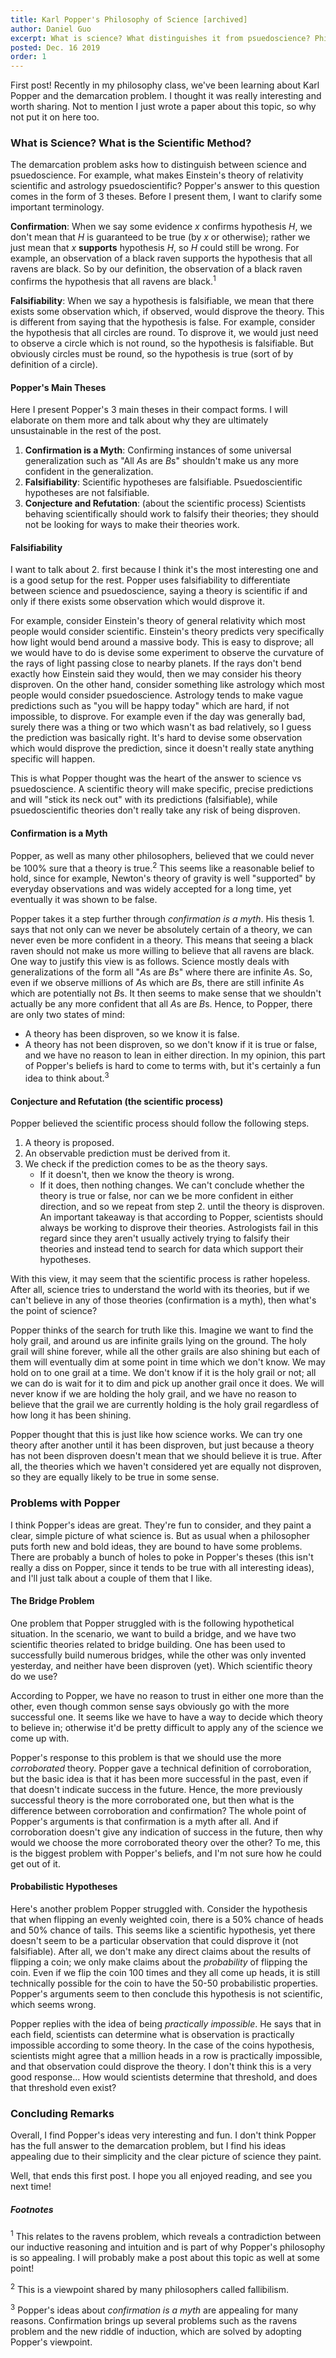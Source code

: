 ```yaml
---
title: Karl Popper's Philosophy of Science [archived]
author: Daniel Guo
excerpt: What is science? What distinguishes it from psuedoscience? Philosopher Karl Popper believed that the answer boils down to falsifiability.
posted: Dec. 16 2019
order: 1
---
```


First post! Recently in my philosophy class, we've been learning about Karl Popper and the demarcation problem. I thought it was really interesting and worth sharing. Not to mention I just wrote a paper about this topic, so why not put it on here too.


### What is Science? What is the Scientific Method?
The demarcation problem asks how to distinguish between science and psuedoscience. For example, what makes Einstein's theory of relativity scientific and astrology psuedoscientific? Popper's answer to this question comes in the form of 3 theses. Before I present them, I want to clarify some important terminology.

**Confirmation**: When we say some evidence *x* confirms hypothesis *H*, we don't mean that *H* is guaranteed to be true (by *x* or otherwise); rather we just mean that *x* **supports** hypothesis *H*, so *H* could still be wrong. For example, an observation of a black raven supports the hypothesis that all ravens are black. So by our definition, the observation of a black raven confirms the hypothesis that all ravens are black.<sup>1</sup>

**Falsifiability**: When we say a hypothesis is falsifiable, we mean that there exists some observation which, if observed, would disprove the theory. This is different from saying that the hypothesis is false. For example, consider the hypothesis that all circles are round. To disprove it, we would just need to observe a circle which is not round, so the hypothesis is falsifiable. But obviously circles must be round, so the hypothesis is true (sort of by definition of a circle).

#### Popper's Main Theses
Here I present Popper's 3 main theses in their compact forms. I will elaborate on them more and talk about why they are ultimately unsustainable in the rest of the post.

1. **Confirmation is a Myth**: Confirming instances of some universal generalization such as "All *A*s are *B*s" shouldn't make us any more confident in the generalization.
2. **Falsifiability**: Scientific hypotheses are falsifiable. Psuedoscientific hypotheses are not falsifiable.
3. **Conjecture and Refutation**: (about the scientific process) Scientists behaving scientifically should work to falsify their theories; they should not be looking for ways to make their theories work.

#### Falsifiability
I want to talk about 2. first because I think it's the most interesting one and is a good setup for the rest. Popper uses falsifiability to differentiate between science and psuedoscience, saying a theory is scientific if and only if there exists some observation which would disprove it.

For example, consider Einstein's theory of general relativity which most people would consider scientific. Einstein's theory predicts very specifically how light would bend around a massive body. This is easy to disprove; all we would have to do is devise some experiment to observe the curvature of the rays of light passing close to nearby planets. If the rays don't bend exactly how Einstein said they would, then we may consider his theory disproven. On the other hand, consider something like astrology which most people would consider psuedoscience. Astrology tends to make vague predictions such as "you will be happy today" which are hard, if not impossible, to disprove. For example even if the day was generally bad, surely there was a thing or two which wasn't as bad relatively, so I guess the prediction was basically right. It's hard to devise some observation which would disprove the prediction, since it doesn't really state anything specific will happen.

This is what Popper thought was the heart of the answer to science vs psuedoscience. A scientific theory will make specific, precise predictions and will "stick its neck out" with its predictions (falsifiable), while psuedoscientific theories don't really take any risk of being disproven.

#### Confirmation is a Myth
Popper, as well as many other philosophers, believed that we could never be 100% sure that a theory is true.<sup>2</sup> This seems like a reasonable belief to hold, since for example, Newton's theory of gravity is well "supported" by everyday observations and was widely accepted for a long time, yet eventually it was shown to be false.

Popper takes it a step further through *confirmation is a myth*. His thesis 1. says that not only can we never be absolutely certain of a theory, we can never even be more confident in a theory. This means that seeing a black raven should not make us more willing to believe that all ravens are black. One way to justify this view is as follows. Science mostly deals with generalizations of the form all "*A*s are *B*s" where there are infinite *A*s. So, even if we observe millions of *A*s which are *B*s, there are still infinite *A*s which are potentially not *B*s. It then seems to make sense that we shouldn't actually be any more confident that all *A*s are *B*s. Hence, to Popper, there are only two states of mind:
* A theory has been disproven, so we know it is false.
* A theory has not been disproven, so we don't know if it is true or false, and we have no reason to lean in either direction.
In my opinion, this part of Popper's beliefs is hard to come to terms with, but it's certainly a fun idea to think about.<sup>3</sup>

#### Conjecture and Refutation (the scientific process)
Popper believed the scientific process should follow the following steps.
1. A theory is proposed.
2. An observable prediction must be derived from it.
3. We check if the prediction comes to be as the theory says.
    * If it doesn't, then we know the theory is wrong.
    * If it does, then nothing changes. We can't conclude whether the theory is true or false, nor can we be more confident in either direction, and so we repeat from step 2. until the theory is disproven.
An important takeaway is that according to Popper, scientists should always be working to disprove their theories. Astrologists fail in this regard since they aren't usually actively trying to falsify their theories and instead tend to search for data which support their hypotheses.

With this view, it may seem that the scientific process is rather hopeless. After all, science tries to understand the world with its theories, but if we can't believe in any of those theories (confirmation is a myth), then what's the point of science?

Popper thinks of the search for truth like this. Imagine we want to find the holy grail, and around us are infinite grails lying on the ground. The holy grail will shine forever, while all the other grails are also shining but each of them will eventually dim at some point in time which we don't know. We may hold on to one grail at a time. We don't know if it is the holy grail or not; all we can do is wait for it to dim and pick up another grail once it does. We will never know if we are holding the holy grail, and we have no reason to believe that the grail we are currently holding is the holy grail regardless of how long it has been shining.

Popper thought that this is just like how science works. We can try one theory after another until it has been disproven, but just because a theory has not been disproven doesn't mean that we should believe it is true. After all, the theories which we haven't considered yet are equally not disproven, so they are equally likely to be true in some sense.

### Problems with Popper
I think Popper's ideas are great. They're fun to consider, and they paint a clear, simple picture of what science is. But as usual when a philosopher puts forth new and bold ideas, they are bound to have some problems. There are probably a bunch of holes to poke in Popper's theses (this isn't really a diss on Popper, since it tends to be true with all interesting ideas), and I'll just talk about a couple of them that I like.

#### The Bridge Problem
One problem that Popper struggled with is the following hypothetical situation. In the scenario, we want to build a bridge, and we have two scientific theories related to bridge building. One has been used to successfully build numerous bridges, while the other was only invented yesterday, and neither have been disproven (yet). Which scientific theory do we use?

According to Popper, we have no reason to trust in either one more than the other, even though common sense says obviously go with the more successful one. It seems like we have to have a way to decide which theory to believe in; otherwise it'd be pretty difficult to apply any of the science we come up with.

Popper's response to this problem is that we should use the more *corroborated* theory. Popper gave a technical definition of corroboration, but the basic idea is that it has been more successful in the past, even if that doesn't indicate success in the future. Hence, the more previously successful theory is the more corroborated one, but then what is the difference between corroboration and confirmation? The whole point of Popper's arguments is that confirmation is a myth after all. And if corroboration doesn't give any indication of success in the future, then why would we choose the more corroborated theory over the other? To me, this is the biggest problem with Popper's beliefs, and I'm not sure how he could get out of it.

#### Probabilistic Hypotheses
Here's another problem Popper struggled with. Consider the hypothesis that when flipping an evenly weighted coin, there is a 50% chance of heads and 50% chance of tails. This seems like a scientific hypothesis, yet there doesn't seem to be a particular observation that could disprove it (not falsifiable). After all, we don't make any direct claims about the results of flipping a coin; we only make claims about the *probability* of flipping the coin. Even if we flip the coin 100 times and they all come up heads, it is still technically possible for the coin to have the 50-50 probabilistic properties. Popper's arguments seem to then conclude this hypothesis is not scientific, which seems wrong.

Popper replies with the idea of being *practically impossible*. He says that in each field, scientists can determine what is observation is practically impossible according to some theory. In the case of the coins hypothesis, scientists might agree that a million heads in a row is practically impossible, and that observation could disprove the theory. I don't think this is a very good response... How would scientists determine that threshold, and does that threshold even exist?

### Concluding Remarks
Overall, I find Popper's ideas very interesting and fun. I don't think Popper has the full answer to the demarcation problem, but I find his ideas appealing due to their simplicity and the clear picture of science they paint.

Well, that ends this first post. I hope you all enjoyed reading, and see you next time!

##### Footnotes
<sup>1</sup> This relates to the ravens problem, which reveals a contradiction between our inductive reasoning and intuition and is part of why Popper's philosophy is so appealing. I will probably make a post about this topic as well at some point!

<sup>2</sup> This is a viewpoint shared by many philosophers called fallibilism.

<sup>3</sup> Popper's ideas about *confirmation is a myth* are appealing for many reasons. Confirmation brings up several problems such as the ravens problem and the new riddle of induction, which are solved by adopting Popper's viewpoint.